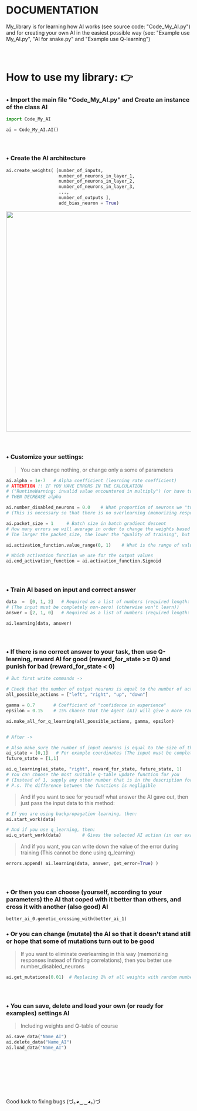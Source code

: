 # DOCUMENTATION
My_library is for learning how AI works (see source code: "Code_My_AI.py") and for creating your own AI in the easiest possible way (see: "Example use My_AI.py", "AI for snake.py" and "Example use Q-learning")


####  
# How to use my library: 👉
### • Import the main file "Code_My_AI.py" and Create an instance of the class AI
```python
import Code_My_AI

ai = Code_My_AI.AI()
```


####  
### • Create the AI architecture
```python
ai.create_weights( [number_of_inputs,
                    number_of_neurons_in_layer_1,
                    number_of_neurons_in_layer_2, 
                    number_of_neurons_in_layer_3, 
                    ...,
                    number_of_outputs ],
                    add_bias_neuron = True)
```
<div id="header" align="left">
  <img src="https://i.ibb.co/nbbTLZS/Usage-example.png" width="600"/>
</div>


####  
### • Customize your settings:
> You can change nothing, or change only a some of parameters
```python
ai.alpha = 1e-7   # Alpha coefficient (learning rate coefficient)
# ATTENTION !! IF YOU HAVE ERRORS IN THE CALCULATION
# ("RuntimeWarning: invalid value encountered in multiply") (or have too large numbers),
# THEN DECREASE alpha

ai.number_disabled_neurons = 0.0    # What proportion of neurons we "turn off" during training
# (This is necessary so that there is no overlearning (memorizing responses instead of finding correlations))

ai.packet_size = 1     # Batch size in batch gradient descent
# How many errors we will average in order to change the weights based on this average error
# The larger the packet_size, the lower the "quality of training", but the speed of training iterations is greater

ai.activation_function.value_range(0, 1)    # What is the range of values in the output

# Which activation function we use for the output values
ai.end_activation_function = ai.activation_function.Sigmoid 
```


####  
### • Train AI based on input and correct answer
```python
data  =  [0, 1, 2]   # Required as a list of numbers (required length: number of inputs)
# (The input must be completely non-zero! (otherwise won't learn))
answer = [2, 1, 0]   # Required as a list of numbers (required length: number of outputs)

ai.learning(data, answer)
```

####  
### • If there is no correct answer to your task, then use Q-learning, reward AI for good (reward_for_state >= 0) and punish for bad (reward_for_state < 0)
```python
# But first write commands ->

# Check that the number of output neurons is equal to the number of actions
all_possible_actions = ["left", "right", "up", "down"]

gamma = 0.7       # Coefficient of "confidence in experience"
epsilon = 0.15    # 15% chance that the Agent (AI) will give a more random answer (Needed to "study" the environment)

ai.make_all_for_q_learning(all_possible_actions, gamma, epsilon)


# After ->

# Also make sure the number of input neurons is equal to the size of the state list
ai_state = [0,1]   # For example coordinates (The input must be completely non-zero! (otherwise won't learn))
future_state = [1,1]

ai.q_learning(ai_state, "right", reward_for_state, future_state, 1)
# You can choose the most suitable q-table update function for you
# (Instead of 1, supply any other number that is in the description for this function)
# P.s. The difference between the functions is negligible
```


> And if you want to see for yourself what answer the AI gave out, then just pass the input data to this method:
```python
# If you are using backpropagation learning, then:
ai.start_work(data)

# And if you use q_learning, then:
ai.q_start_work(data)        # Gives the selected AI action (in our example it is "left", "right", "up" or "down")
```
> And if you want, you can write down the value of the error during training
> (This cannot be done using q_learning)
```python
errors.append( ai.learning(data, answer, get_error=True) )
```


####  
### • Or then you can choose (yourself, according to your parameters) the AI that coped with it better than others, and cross it with another (also good) AI
```python
better_ai_0.genetic_crossing_with(better_ai_1)
```

### • Or you can change (mutate) the AI so that it doesn't stand still or hope that some of mutations turn out to be good
> If you want to eliminate overlearning in this way (memorizing responses instead of finding correlations), then you better use number_disabled_neurons
```python
ai.get_mutations(0.01)  # Replacing 1% of all weights with random numbers
```

####  
### • You can save, delete and load your own (or ready for examples) settings AI
> Including weights and Q-table of course
```python
ai.save_data("Name_AI")
ai.delete_data("Name_AI")
ai.load_data("Name_AI")
```


####  
####  
####  
Good luck to fixing bugs
(づ｡◕‿‿◕｡)づ
